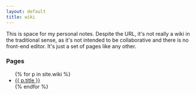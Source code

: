 ```yaml
---
layout: default
title: wiki
---
```

This is space for my personal notes.  Despite the URL, it's not really a wiki in the traditional
sense, as it's not intended to be collaborative and there is no front-end editor.  It's just a set
of pages like any other.

### Pages ###

<ul>
  {% for p in site.wiki %}
    <li><a href="{{ p.url }}">{{ p.title }}</a></li>
  {% endfor %}
</ul>
